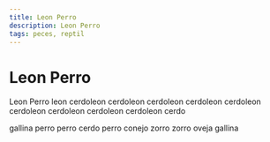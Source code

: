 ```yaml
---
title: Leon Perro
description: Leon Perro
tags: peces, reptil
---
```


# Leon Perro

Leon Perro leon cerdoleon cerdoleon cerdoleon cerdoleon cerdoleon cerdoleon cerdoleon cerdoleon cerdoleon cerdo

gallina perro perro cerdo perro conejo zorro zorro oveja gallina